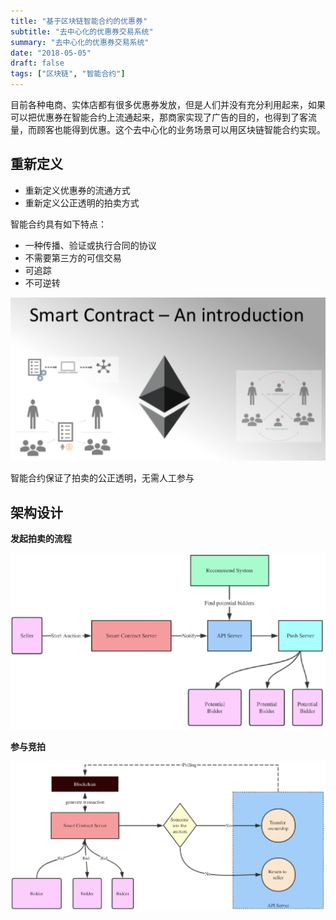 ```yaml
---
title: "基于区块链智能合约的优惠券"
subtitle: "去中心化的优惠券交易系统"
summary: "去中心化的优惠券交易系统"
date: "2018-05-05"
draft: false
tags: ["区块链", "智能合约"]
---
```


目前各种电商、实体店都有很多优惠券发放，但是人们并没有充分利用起来，如果可以把优惠券在智能合约上流通起来，那商家实现了广告的目的，也得到了客流量，而顾客也能得到优惠。这个去中心化的业务场景可以用区块链智能合约实现。

## 重新定义
- 重新定义优惠券的流通方式
- 重新定义公正透明的拍卖方式

智能合约具有如下特点：
- 一种传播、验证或执行合同的协议
- 不需要第三方的可信交易
- 可追踪
- 不可逆转

![con-cou-0](images/con-cou-0.png)

智能合约保证了拍卖的公正透明，无需人工参与

## 架构设计

**发起拍卖的流程**

![con-cou-1](images/con-cou-1.png)

**参与竞拍**

![con-cou-2](images/con-cou-2.png)
